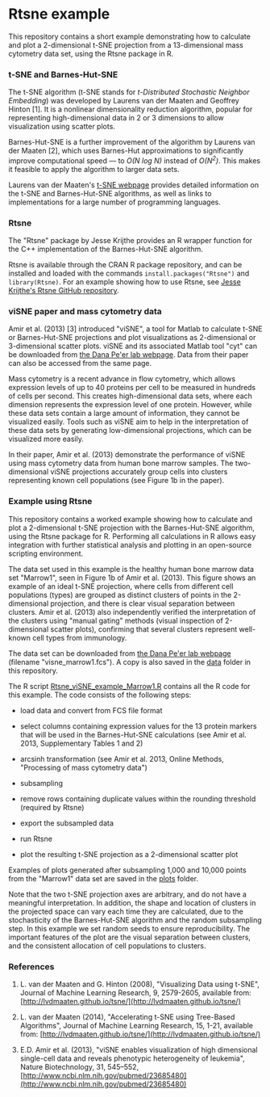 Rtsne example
=============

This repository contains a short example demonstrating how to calculate and plot a 2-dimensional t-SNE projection from a 13-dimensional mass cytometry data set, using the Rtsne package in R.


### t-SNE and Barnes-Hut-SNE

The t-SNE algorithm (t-SNE stands for *t-Distributed Stochastic Neighbor Embedding*) was developed by Laurens van der Maaten and Geoffrey Hinton [1]. It is a nonlinear dimensionality reduction algorithm, popular for representing high-dimensional data in 2 or 3 dimensions to allow visualization using scatter plots.

Barnes-Hut-SNE is a further improvement of the algorithm by Laurens van der Maaten [2], which uses Barnes-Hut approximations to significantly improve computational speed — to *O(N log N)* instead of *O(N<sup>2</sup>)*. This makes it feasible to apply the algorithm to larger data sets.

Laurens van der Maaten's [t-SNE webpage](http://lvdmaaten.github.io/tsne/) provides detailed information on the t-SNE and Barnes-Hut-SNE algorithms, as well as links to implementations for a large number of programming languages.


### Rtsne

The "Rtsne" package by Jesse Krijthe provides an R wrapper function for the C++ implementation of the Barnes-Hut-SNE algorithm.

Rtsne is available through the CRAN R package repository, and can be installed and loaded with the commands `install.packages("Rtsne")` and `library(Rtsne)`. For an example showing how to use Rtsne, see [Jesse Krijthe's Rtsne GitHub repository](https://github.com/jkrijthe/Rtsne).


### viSNE paper and mass cytometry data

Amir et al. (2013) [3] introduced "viSNE", a tool for Matlab to calculate t-SNE or Barnes-Hut-SNE projections and plot visualizations as 2-dimensional or 3-dimensional scatter plots. viSNE and its associated Matlab tool "cyt" can be downloaded from [the Dana Pe'er lab webpage](http://www.c2b2.columbia.edu/danapeerlab/html/cyt.html). Data from their paper can also be accessed from the same page.

Mass cytometry is a recent advance in flow cytometry, which allows expression levels of up to 40 proteins per cell to be measured in hundreds of cells per second. This creates high-dimensional data sets, where each dimension represents the expression level of one protein. However, while these data sets contain a large amount of information, they cannot be visualized easily. Tools such as viSNE aim to help in the interpretation of these data sets by generating low-dimensional projections, which can be visualized more easily.

In their paper, Amir et al. (2013) demonstrate the performance of viSNE using mass cytometry data from human bone marrow samples. The two-dimensional viSNE projections accurately group cells into clusters representing known cell populations (see Figure 1b in the paper).


### Example using Rtsne

This repository contains a worked example showing how to calculate and plot a 2-dimensional t-SNE projection with the Barnes-Hut-SNE algorithm, using the Rtsne package for R. Performing all calculations in R allows easy integration with further statistical analysis and plotting in an open-source scripting environment.

The data set used in this example is the healthy human bone marrow data set "Marrow1", seen in Figure 1b of Amir et al. (2013). This figure shows an example of an ideal t-SNE projection, where cells from different cell populations (types) are grouped as distinct clusters of points in the 2-dimensional projection, and there is clear visual separation between clusters. Amir et al. (2013) also independently verified the interpretation of the clusters using "manual gating" methods (visual inspection of 2-dimensional scatter plots), confirming that several clusters represent well-known cell types from immunology.

The data set can be downloaded from [the Dana Pe'er lab webpage](http://www.c2b2.columbia.edu/danapeerlab/html/cyt.html) (filename "visne_marrow1.fcs"). A copy is also saved in the [data](data/) folder in this repository.

The R script [Rtsne_viSNE_example_Marrow1.R](Rtsne_viSNE_example_Marrow1.R) contains all the R code for this example. The code consists of the following steps:

* load data and convert from FCS file format

* select columns containing expression values for the 13 protein markers that will be used in the Barnes-Hut-SNE calculations (see Amir et al. 2013, Supplementary Tables 1 and 2)

* arcsinh transformation (see Amir et al. 2013, Online Methods, "Processing of mass cytometry data")

* subsampling

* remove rows containing duplicate values within the rounding threshold (required by Rtsne)

* export the subsampled data

* run Rtsne

* plot the resulting t-SNE projection as a 2-dimensional scatter plot

Examples of plots generated after subsampling 1,000 and 10,000 points from the "Marrow1" data set are saved in the [plots](plots/) folder.

Note that the two t-SNE projection axes are arbitrary, and do not have a meaningful interpretation. In addition, the shape and location of clusters in the projected space can vary each time they are calculated, due to the stochasticity of the Barnes-Hut-SNE algorithm and the random subsampling step. In this example we set random seeds to ensure reproducibility. The important features of the plot are the visual separation between clusters, and the consistent allocation of cell populations to clusters.


### References

1. L. van der Maaten and G. Hinton (2008), "Visualizing Data using t-SNE", Journal of Machine Learning Research, 9, 2579-2605, available from: [http://lvdmaaten.github.io/tsne/](http://lvdmaaten.github.io/tsne/)

2. L. van der Maaten (2014), "Accelerating t-SNE using Tree-Based Algorithms", Journal of Machine Learning Research, 15, 1-21, available from: [http://lvdmaaten.github.io/tsne/](http://lvdmaaten.github.io/tsne/)

3. E.D. Amir et al. (2013), "viSNE enables visualization of high dimensional single-cell data and reveals phenotypic heterogeneity of leukemia", Nature Biotechnology, 31, 545–552, [http://www.ncbi.nlm.nih.gov/pubmed/23685480](http://www.ncbi.nlm.nih.gov/pubmed/23685480)


